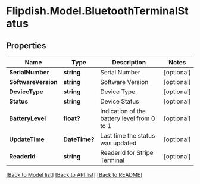 # Flipdish.Model.BluetoothTerminalStatus
## Properties

Name | Type | Description | Notes
------------ | ------------- | ------------- | -------------
**SerialNumber** | **string** | Serial Number | [optional] 
**SoftwareVersion** | **string** | Software Version | [optional] 
**DeviceType** | **string** | Device Type | [optional] 
**Status** | **string** | Device Status | [optional] 
**BatteryLevel** | **float?** | Indication of the battery level from 0 to 1 | [optional] 
**UpdateTime** | **DateTime?** | Last time the status was updated | [optional] 
**ReaderId** | **string** | ReaderId for Stripe Terminal | [optional] 

[[Back to Model list]](../README.md#documentation-for-models) [[Back to API list]](../README.md#documentation-for-api-endpoints) [[Back to README]](../README.md)

